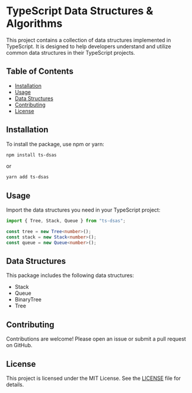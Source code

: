 # TypeScript Data Structures & Algorithms

This project contains a collection of data structures implemented in TypeScript. It is designed to help developers understand and utilize common data structures in their TypeScript projects.

## Table of Contents

- [Installation](#installation)
- [Usage](#usage)
- [Data Structures](#data-structures)
- [Contributing](#contributing)
- [License](#license)

## Installation

To install the package, use npm or yarn:

```bash
npm install ts-dsas

```

or

```bash
yarn add ts-dsas

```

## Usage

Import the data structures you need in your TypeScript project:

```typescript
import { Tree, Stack, Queue } from "ts-dsas";

const tree = new Tree<number>();
const stack = new Stack<number>();
const queue = new Queue<number>();
```

## Data Structures

This package includes the following data structures:

- Stack
- Queue
- BinaryTree
- Tree

## Contributing

Contributions are welcome! Please open an issue or submit a pull request on GitHub.

## License

This project is licensed under the MIT License. See the [LICENSE](LICENSE) file for details.
